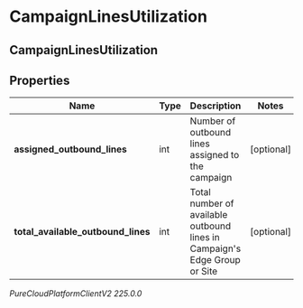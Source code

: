 # CampaignLinesUtilization

## CampaignLinesUtilization

## Properties

|Name | Type | Description | Notes|
|------------ | ------------- | ------------- | -------------|
| **assigned_outbound_lines** | int | Number of outbound lines assigned to the campaign | [optional] |
| **total_available_outbound_lines** | int | Total number of available outbound lines in Campaign&#39;s Edge Group or Site | [optional] |



_PureCloudPlatformClientV2 225.0.0_
